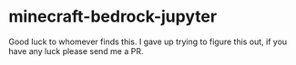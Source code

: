# minecraft-bedrock-jupyter

Good luck to whomever finds this. I gave up trying to figure this out, if you have any luck please send me a PR.